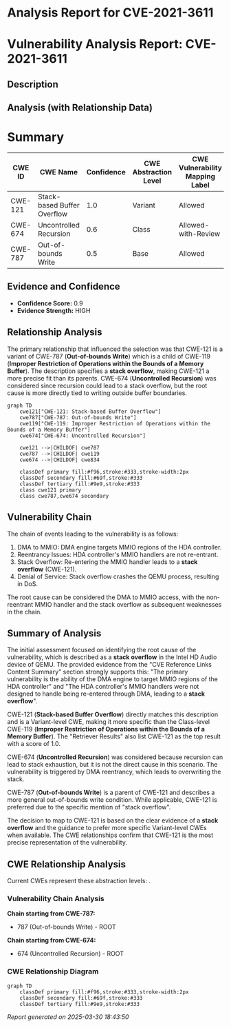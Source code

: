 # Analysis Report for CVE-2021-3611

# Vulnerability Analysis Report: CVE-2021-3611

## Description



## Analysis (with Relationship Data)

# Summary
| CWE ID  | CWE Name                                             | Confidence | CWE Abstraction Level | CWE Vulnerability Mapping Label | CWE-Vulnerability Mapping Notes |
|---------|------------------------------------------------------|------------|-----------------------|---------------------------------|-----------------------------------|
| CWE-121 | Stack-based Buffer Overflow                          | 1.0        | Variant               | Allowed                         | Primary CWE                       |
| CWE-674 | Uncontrolled Recursion                             | 0.6        | Class                 | Allowed-with-Review           | Secondary Candidate             |
| CWE-787 | Out-of-bounds Write                                  | 0.5        | Base                 | Allowed                         | Secondary Candidate             |

## Evidence and Confidence

*   **Confidence Score:** 0.9
*   **Evidence Strength:** HIGH

## Relationship Analysis
The primary relationship that influenced the selection was that CWE-121 is a variant of CWE-787 (**Out-of-bounds Write**) which is a child of CWE-119 (**Improper Restriction of Operations within the Bounds of a Memory Buffer**). The description specifies a **stack overflow**, making CWE-121 a more precise fit than its parents. CWE-674 (**Uncontrolled Recursion**) was considered since recursion could lead to a stack overflow, but the root cause is more directly tied to writing outside buffer boundaries.

```mermaid
graph TD
    cwe121["CWE-121: Stack-based Buffer Overflow"]
    cwe787["CWE-787: Out-of-bounds Write"]
    cwe119["CWE-119: Improper Restriction of Operations within the Bounds of a Memory Buffer"]
    cwe674["CWE-674: Uncontrolled Recursion"]
    
    cwe121 -->|CHILDOF| cwe787
    cwe787 -->|CHILDOF| cwe119
    cwe674 -->|CHILDOF| cwe834

    classDef primary fill:#f96,stroke:#333,stroke-width:2px
    classDef secondary fill:#69f,stroke:#333
    classDef tertiary fill:#9e9,stroke:#333
    class cwe121 primary
    class cwe787,cwe674 secondary
```

## Vulnerability Chain
The chain of events leading to the vulnerability is as follows:
1.  DMA to MMIO: DMA engine targets MMIO regions of the HDA controller.
2.  Reentrancy Issues: HDA controller's MMIO handlers are not re-entrant.
3.  Stack Overflow: Re-entering the MMIO handler leads to a **stack overflow** (CWE-121).
4.  Denial of Service: Stack overflow crashes the QEMU process, resulting in DoS.

The root cause can be considered the DMA to MMIO access, with the non-reentrant MMIO handler and the stack overflow as subsequent weaknesses in the chain.

## Summary of Analysis
The initial assessment focused on identifying the root cause of the vulnerability, which is described as a **stack overflow** in the Intel HD Audio device of QEMU. The provided evidence from the "CVE Reference Links Content Summary" section strongly supports this: "The primary vulnerability is the ability of the DMA engine to target MMIO regions of the HDA controller" and "The HDA controller's MMIO handlers were not designed to handle being re-entered through DMA, leading to a **stack overflow**".

CWE-121 (**Stack-based Buffer Overflow**) directly matches this description and is a Variant-level CWE, making it more specific than the Class-level CWE-119 (**Improper Restriction of Operations within the Bounds of a Memory Buffer**). The "Retriever Results" also list CWE-121 as the top result with a score of 1.0.

CWE-674 (**Uncontrolled Recursion**) was considered because recursion can lead to stack exhaustion, but it is not the direct cause in this scenario. The vulnerability is triggered by DMA reentrancy, which leads to overwriting the stack.

CWE-787 (**Out-of-bounds Write**) is a parent of CWE-121 and describes a more general out-of-bounds write condition. While applicable, CWE-121 is preferred due to the specific mention of "stack overflow".

The decision to map to CWE-121 is based on the clear evidence of a **stack overflow** and the guidance to prefer more specific Variant-level CWEs when available. The CWE relationships confirm that CWE-121 is the most precise representation of the vulnerability.


## CWE Relationship Analysis

Current CWEs represent these abstraction levels: .


### Vulnerability Chain Analysis

**Chain starting from CWE-787:**
- 787 (Out-of-bounds Write) - ROOT


**Chain starting from CWE-674:**
- 674 (Uncontrolled Recursion) - ROOT



### CWE Relationship Diagram

```mermaid
graph TD
    classDef primary fill:#f96,stroke:#333,stroke-width:2px
    classDef secondary fill:#69f,stroke:#333
    classDef tertiary fill:#9e9,stroke:#333
```



*Report generated on 2025-03-30 18:43:50*
